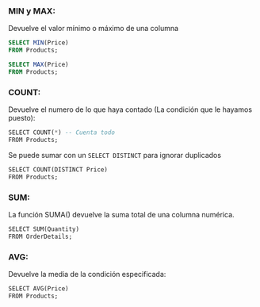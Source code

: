 ### MIN y MAX:
Devuelve el valor mínimo o máximo de una columna

```sql
SELECT MIN(Price)
FROM Products;
```

```sql
SELECT MAX(Price)
FROM Products; 
```
### COUNT:
Devuelve el numero de lo que haya contado (La condición que le hayamos puesto):

```sql
SELECT COUNT(*) -- Cuenta todo
FROM Products;
```

Se puede sumar con un `SELECT DISTINCT` para ignorar duplicados

```SQL
SELECT COUNT(DISTINCT Price)  
FROM Products;
```
### SUM:
La función SUMA() devuelve la suma total de una columna numérica.

```SQL
SELECT SUM(Quantity)  
FROM OrderDetails;
```
### AVG:
Devuelve la media de la condición especificada:

```sql
SELECT AVG(Price)  
FROM Products;
```